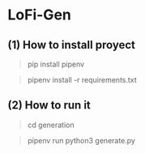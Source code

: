 # LoFi-Gen

## (1) How to install proyect

> pip install pipenv

> pipenv install -r requirements.txt

## (2) How to run it

> cd generation

> pipenv run python3 generate.py
